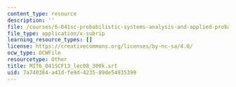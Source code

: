 ```yaml
---
content_type: resource
description: ''
file: /courses/6-041sc-probabilistic-systems-analysis-and-applied-probability-fall-2013/7a740384a41dfe9d423589de54935399_MIT6_041SCF13_lec08_300k.srt
file_type: application/x-subrip
learning_resource_types: []
license: https://creativecommons.org/licenses/by-nc-sa/4.0/
ocw_type: OCWFile
resourcetype: Other
title: MIT6_041SCF13_lec08_300k.srt
uid: 7a740384-a41d-fe9d-4235-89de54935399
---
```

